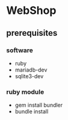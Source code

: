 # WebShop

## prerequisites

### software

 - ruby
 - mariadb-dev
 - sqlite3-dev

### ruby module

  - gem install bundler
  - bundle install


